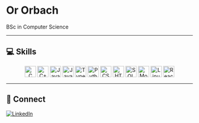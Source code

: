 # Or Orbach

BSc in Computer Science

---

## 💻 Skills

<p align="center">
  <img src="https://cdn.jsdelivr.net/npm/simple-icons@v6/icons/c.svg"          alt="C"         width="30"/>
  <img src="https://cdn.jsdelivr.net/npm/simple-icons@v6/icons/cplusplus.svg"  alt="C++"       width="30"/>
  <img src="https://cdn.jsdelivr.net/npm/simple-icons@v6/icons/java.svg"       alt="Java"      width="30"/>
  <img src="https://cdn.jsdelivr.net/npm/simple-icons@v6/icons/javascript.svg" alt="JavaScript" width="30"/>
  <img src="https://cdn.jsdelivr.net/npm/simple-icons@v6/icons/typescript.svg" alt="TypeScript" width="30"/>
  <img src="https://cdn.jsdelivr.net/npm/simple-icons@v6/icons/python.svg"     alt="Python"    width="30"/>
  <img src="https://cdn.jsdelivr.net/npm/simple-icons@v6/icons/css3.svg"       alt="CSS3"      width="30"/>
  <img src="https://cdn.jsdelivr.net/npm/simple-icons@v6/icons/html5.svg"      alt="HTML5"     width="30"/>
  <img src="https://cdn.jsdelivr.net/npm/simple-icons@v6/icons/mysql.svg"      alt="SQL"       width="30"/>
  <img src="https://cdn.jsdelivr.net/npm/simple-icons@v6/icons/mongodb.svg"   alt="MongoDB"   width="30"/>
  <img src="https://cdn.jsdelivr.net/npm/simple-icons@v6/icons/linux.svg"     alt="Linux"     width="30"/>
  <img src="https://cdn.jsdelivr.net/npm/simple-icons@v6/icons/react.svg"     alt="React"     width="30"/>
</p>

---

## 🔗 Connect

[![LinkedIn](https://cdn.jsdelivr.net/npm/simple-icons@v6/icons/linkedin.svg)](https://www.linkedin.com/in/or-orbach-074940232/)
